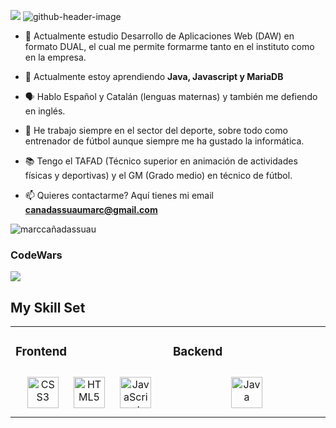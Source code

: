 ![](./your-header-image-name.png)
![github-header-image](https://github.com/mcanadas-dawi/mcanadas-dawi/assets/146749638/1c4b269e-5533-493f-9e21-ecece874284b)

<!--introducción-->
- 🔭 Actualmente estudio Desarrollo de Aplicaciones Web (DAW) en formato DUAL, el cual me permite formarme tanto en el instituto como en la empresa.

- 🌱 Actualmente estoy aprendiendo **Java, Javascript y MariaDB**

- 🗣️ Hablo Español y Catalán (lenguas maternas) y también me defiendo en inglés.

- 👷 He trabajo siempre en el sector del deporte, sobre todo como entrenador de fútbol aunque siempre me ha gustado la informática.

- 📚 Tengo el TAFAD (Técnico superior en animación de actividades físicas y deportivas) y el GM (Grado medio) en técnico de fútbol. 

- 📫 Quieres contactarme? Aquí tienes mi email **canadassuaumarc@gmail.com**
<!--introducción-->
<img src="https://komarev.com/ghpvc/?username=mcanadas-dawi&label=Profile%20views&color=0e75b6&style=flat" alt="marccañadassuau" />

### CodeWars ###
[![](https://www.codewars.com/users/MarcCs11/badges/large)](https://www.codewars.com/users/MarcCs11)


## My Skill Set  
<table><tr><td valign="top" width="33%">



### Frontend  
<div align="center">  
<a href="https://www.w3schools.com/css/" target="_blank"><img style="margin: 10px" src="https://profilinator.rishav.dev/skills-assets/css3-original-wordmark.svg" alt="CSS3" height="50" /></a>  
<a href="https://en.wikipedia.org/wiki/HTML5" target="_blank"><img style="margin: 10px" src="https://profilinator.rishav.dev/skills-assets/html5-original-wordmark.svg" alt="HTML5" height="50" /></a>  
<a href="https://www.javascript.com/" target="_blank"><img style="margin: 10px" src="https://profilinator.rishav.dev/skills-assets/javascript-original.svg" alt="JavaScript" height="50" /></a>  
</div>

</td><td valign="top" width="33%">



### Backend  
<div align="center">  
<a href="https://www.java.com/" target="_blank"><img style="margin: 10px" src="https://profilinator.rishav.dev/skills-assets/java-original-wordmark.svg" alt="Java" height="50" /></a>  
</div>

</td>
</tr></table>  

